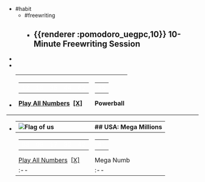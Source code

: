 - #habit
	- #freewriting
		- ## {{renderer :pomodoro_uegpc,10}} 10-Minute Freewriting Session
-
-
- |   <table border="0" cellspacing="1" cellpadding="1"><tbody><tr><td valign="top" align="center"><span class="txtInBall1"><span style="color: #ffffff; text-decoration: none;">12</span></span></td><td valign="top" align="center"><span class="txtInBall1"><span style="color: #ffffff; text-decoration: none;">18</span></span></td><td valign="top" align="center"><span class="txtInBall1"><span style="color: #ffffff; text-decoration: none;">35</span></span></td><td valign="top" align="center"><span class="txtInBall1"><span style="color: #ffffff; text-decoration: none;">44</span></span></td><td valign="top" align="center"><span class="txtInBall1"><span style="color: #ffffff; text-decoration: none;">62</span></span></td></tr></tbody></table>  [Play All Numbers](https://www.businer.com/lottogen.php#)  [[X]](javascript:toggleBox('divnumser_0_0',2);toggleBox('divnumser_0_1',2);)        |   <table border="0" cellspacing="1" cellpadding="1"><tbody><tr><td valign="top" align="center"><span class="txtInBall2"><span style="color: #ffffff; text-decoration: none;">15</span></span></td></tr></tbody></table>  Powerball      |
  | :-- | :-- |
- ---
- | ![Flag of us](https://www.businer.com/img/flags_32/us.png) |   ## USA: Mega Millions   |
  | :-- | :-- |
  |   <table border="0" cellspacing="1" cellpadding="1"><tbody><tr><td valign="top" align="center"><span class="txtInBall1"><span style="color: #ffffff; text-decoration: none;">03</span></span></td><td valign="top" align="center"><span class="txtInBall1"><span style="color: #ffffff; text-decoration: none;">09</span></span></td><td valign="top" align="center"><span class="txtInBall1"><span style="color: #ffffff; text-decoration: none;">17</span></span></td><td valign="top" align="center"><span class="txtInBall1"><span style="color: #ffffff; text-decoration: none;">32</span></span></td><td valign="top" align="center"><span class="txtInBall1"><span style="color: #ffffff; text-decoration: none;">42</span></span></td></tr></tbody></table>  [Play All Numbers](https://www.businer.com/lottogen.php#)  [[X]](javascript:toggleBox('divnumser_1_0',2);toggleBox('divnumser_1_1',2);)        |   <table border="0" cellspacing="1" cellpadding="1"><tbody><tr><td valign="top" align="center"><span class="txtInBall2"><span style="color: #ffffff; text-decoration: none;">41</span></span></td></tr></tbody></table>  Mega Numb |
  | :-- | :-- |